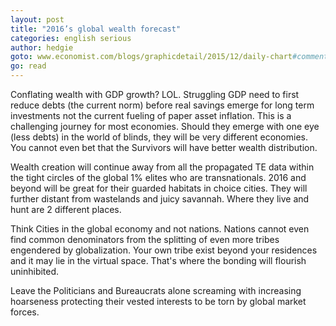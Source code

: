 ```yaml
---
layout: post
title: "2016’s global wealth forecast"
categories: english serious 
author: hedgie
goto: www.economist.com/blogs/graphicdetail/2015/12/daily-chart#comments
go: read
---
```

Conflating wealth with GDP growth? LOL. Struggling GDP need to first reduce debts (the current norm) before real savings emerge for long term investments not the current fueling of paper asset inflation. This is a challenging journey for most economies. Should they emerge with one eye (less debts) in the world of blinds, they will be very different economies. You cannot even bet that the Survivors will have better wealth distribution.

Wealth creation will continue away from all the propagated TE data within the tight circles of the global 1% elites who are transnationals. 2016 and beyond will be great for their guarded habitats in choice cities. They will further distant from wastelands and juicy savannah. Where they live and hunt are 2 different places.

Think Cities in the global economy and not nations. Nations cannot even find common denominators from the splitting of even more tribes engendered by globalization. Your own tribe exist beyond your residences and it may lie in the virtual space. That's where the bonding will flourish uninhibited.

Leave the Politicians and Bureaucrats alone screaming with increasing hoarseness protecting their vested interests to be torn by global market forces.
